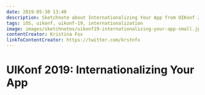 ```yaml
---
date: 2019-05-30 13:40
description: Sketchnote about Internationalizing Your App from UIKonf 2019
tags: iOS, uikonf, uikonf-19, internationalization
image: images/sketchnotes/uikonf19-internationalizing-your-app-small.jpg
contentCreator: Kristina Fox
linkToContentCreator: https://twitter.com/krstnfx
---
```


# UIKonf 2019: Internationalizing Your App
